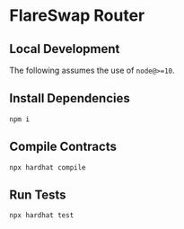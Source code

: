 # FlareSwap Router

## Local Development

The following assumes the use of `node@>=10`.

## Install Dependencies

`npm i`

## Compile Contracts

`npx hardhat compile`

## Run Tests

`npx hardhat test`